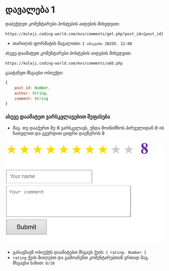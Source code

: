 
# დავალება 1

დაბეჭდეთ კომენტარები პოსტების აიდების მიხედვით: 

`https://koleji.coding-world.com/mvs/comments/get.php?post_id={post_id}`  

- თარიღის ფორმატის მაგალითი: `2 ინავარი 2025წ. 22:00`

ასევე დაამატეთ კომენტარები პოსტების აიდების მიხედვით:  

`https://koleji.coding-world.com/mvs/comments/add.php`  

გაატანეთ მსგავსი ობიექტი:
```js
{
    post_id: Number,
    author: String,
    comment: String
}

```

### ასევე დაამატეთ ვარსკვლავებით შეფასება

- მაგ. თუ დააჭერთ მე-8 ვარსკვლავს, უნდა მოინიშნოს პირველიდან 8-ის ჩათვლით და გვერდით ციფრი დაეწეროს 8

![don't showing?](rating.png)

- გასაგზავნ ობიექტს დაამატებთ მსგავს ქეის: `{ rating: Number }`
- `rating` ქეის მიიღებთ და გამოაჩენთ კომენტარებთან ერთად  მაგ. მსგავსი სახით: `8/10`
